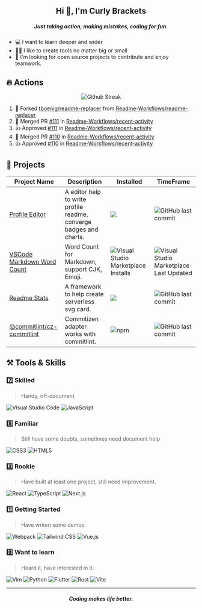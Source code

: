 <h2 align="center">Hi 👋, I'm Curly Brackets</h2>
<h5 align="center">Just taking action, making mistakes, coding for fun.</h5>

- 💻 I want to learn deeper and wider
- 👨‍🍳‍ I like to create tools no matter big or small
- 🤗 I'm looking for open source projects to contribute and enjoy teamwork.

## 🔥 Actions

<p align="center">
<img src="https://github-readme-streak-stats.herokuapp.com/?user=curly210102&theme=highcontrast&fire=df3434&hide_border=true" alt="Github Streak"/>
</p>

<!--RECENT_ACTIVITY:start-->
1. 🔱 Forked [tboenig/readme-replacer](https://github.com/tboenig/readme-replacer) from [Readme-Workflows/readme-replacer](https://github.com/Readme-Workflows/readme-replacer)
2. 🎉 Merged PR [#111](https://github.com/Readme-Workflows/recent-activity/pull/111) in [Readme-Workflows/recent-activity](https://github.com/Readme-Workflows/recent-activity)
3. 👍 Approved [#111](https://github.com/Readme-Workflows/recent-activity/pull/111#pullrequestreview-758118439) in [Readme-Workflows/recent-activity](https://github.com/Readme-Workflows/recent-activity)
4. 🎉 Merged PR [#110](https://github.com/Readme-Workflows/recent-activity/pull/110) in [Readme-Workflows/recent-activity](https://github.com/Readme-Workflows/recent-activity)
5. 👍 Approved [#110](https://github.com/Readme-Workflows/recent-activity/pull/110#pullrequestreview-758118419) in [Readme-Workflows/recent-activity](https://github.com/Readme-Workflows/recent-activity)
<!--RECENT_ACTIVITY:end-->
## 🎥 Projects


| Project Name | Description | Installed | TimeFrame
| --- | --- | --- | --- |
| [Profile Editor](https://github.com/curly210102/profile-editor) | A editor help to write profile readme, converge badges and charts. | ![](https://badges.pufler.dev/visits/curly210102/profile-editor?style=flat-square&color=090&label=Repo%20Visited) | ![GitHub last commit](https://img.shields.io/github/last-commit/curly210102/profile-editor?style=flat-square&color=ffbc00)
| [VSCode Markdown Word Count](https://marketplace.visualstudio.com/items?itemName=CurlyBrackets.markdown-word-count) | Word Count for Markdown, support CJK, Emoji. |![Visual Studio Marketplace Installs](https://img.shields.io/visual-studio-marketplace/i/curlybrackets.markdown-word-count?color=090&style=flat-square) | ![Visual Studio Marketplace Last Updated](https://img.shields.io/visual-studio-marketplace/last-updated/CurlyBrackets.markdown-word-count?color=ffbc00&style=flat-square)
| [Readme Stats](https://github.com/curly210102/readme-stats) | A framework to help create serverless svg card. | ![](https://badges.pufler.dev/visits/curly210102/readme-stats?style=flat-square&color=090&label=Repo%20Visited) | ![GitHub last commit](https://img.shields.io/github/last-commit/curly210102/readme-stats?style=flat-square&color=ffbc00)
| [@commitlint/cz-commitlint](https://www.npmjs.com/package/@commitlint/cz-commitlint) | Commitizen adapter works with commitlint. | ![npm](https://img.shields.io/npm/dw/@commitlint/cz-commitlint?color=090&style=flat-square) | ![GitHub last commit](https://img.shields.io/github/last-commit/curly210102/commitlint?color=ffbc00&style=flat-square)

## :hammer_and_pick: Tools & Skills

### 7️⃣ Skilled
> Handy, off-document

![Visual Studio Code](https://img.shields.io/badge/VSCode-143?style=for-the-badge&logo=visualstudiocode&color=007ACC&logoColor=fff) 
![JavaScript](https://img.shields.io/badge/JavaScript-143?style=for-the-badge&logo=javascript&color=F7DF1E&logoColor=000)

### 5️⃣ Familiar
> Still have some doubts, sometimes need document help

![CSS3](https://img.shields.io/badge/CSS3-143?style=for-the-badge&logo=css3&color=1572B6&logoColor=fff) 
![HTML5](https://img.shields.io/badge/HTML5-143?style=for-the-badge&logo=html5&color=E34F26&logoColor=fff)
### 3️⃣ Rookie
> Have built at least one project, still need improvement.

![React](https://img.shields.io/badge/React-143?style=for-the-badge&logo=react&color=61DAFB&logoColor=000)
![TypeScript](https://img.shields.io/badge/TypeScript-143?style=for-the-badge&logo=typescript&color=3178C6&logoColor=fff)
![Next.js](https://img.shields.io/badge/Next.js-143?style=for-the-badge&logo=nextdotjs&color=000000&logoColor=fff)
### 1️⃣ Getting Started
> Have writen some demos.

![Webpack](https://img.shields.io/badge/Webpack-143?style=for-the-badge&logo=webpack&color=8DD6F9&logoColor=000)
![Tailwind CSS](https://img.shields.io/badge/Tailwind%20CSS-143?style=for-the-badge&logo=tailwindcss&color=38B2AC&logoColor=000)
![Vue.js](https://img.shields.io/badge/Vue.js-143?style=for-the-badge&logo=vuedotjs&color=4FC08D&logoColor=000)
### 0️⃣ Want to learn
> Heard it, have interested in it.

![Vim](https://img.shields.io/badge/Vim-143?style=for-the-badge&logo=vim&color=019733&logoColor=fff)
![Python](https://img.shields.io/badge/Python-143?style=for-the-badge&logo=python&color=3776AB&logoColor=fff)
![Flutter](https://img.shields.io/badge/Flutter-143?style=for-the-badge&logo=flutter&color=02569B&logoColor=fff)
![Rust](https://img.shields.io/badge/Rust-143?style=for-the-badge&logo=rust&color=000000&logoColor=fff)
![Vite](https://img.shields.io/badge/Vite-143?style=for-the-badge&logo=vite&color=646CFF&logoColor=fff)

<hr />
<h5 align="center">Coding makes life better.</h5>
